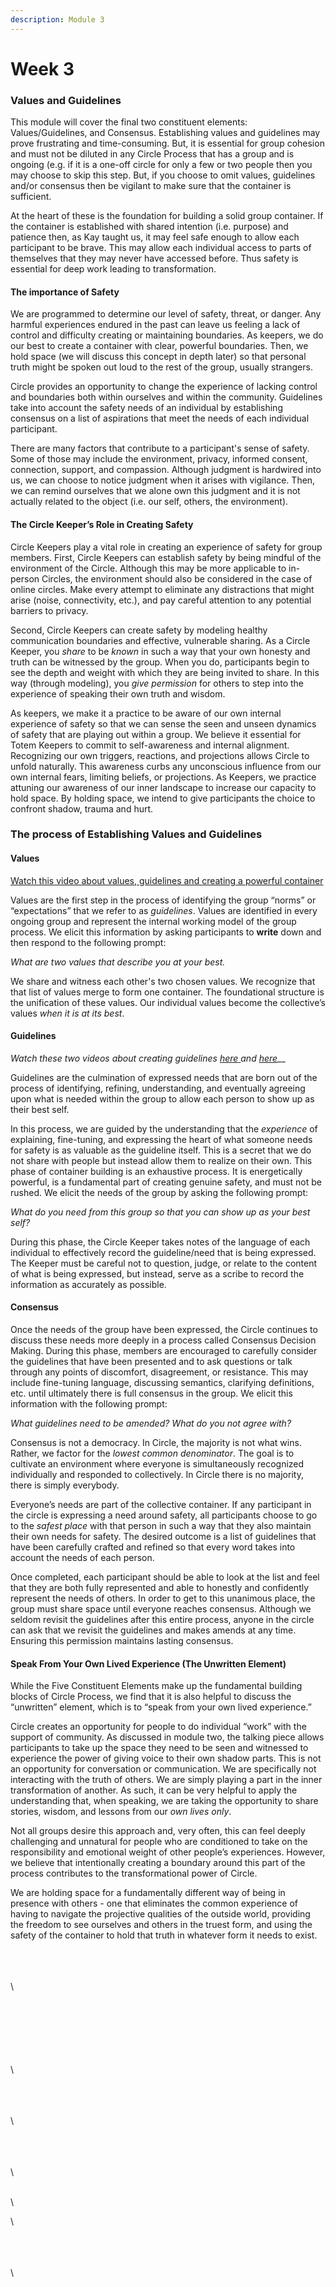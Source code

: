 ```yaml
---
description: Module 3
---
```


# Week 3

### Values and Guidelines

This module will cover the final two constituent elements: Values/Guidelines, and Consensus. Establishing values and guidelines may prove frustrating and time-consuming. But, it is essential for group cohesion and must not be diluted in any Circle Process that has a group and is ongoing (e.g. if it is a one-off circle for only a few or two people then you may choose to skip this step. But, if you choose to omit values, guidelines and/or consensus then be vigilant to make sure that the container is sufficient.

At the heart of these is the foundation for building a solid group container. If the container is established with shared intention (i.e. purpose) and patience then, as Kay taught us, it may feel safe enough to allow each participant to be brave. This may allow each individual access to parts of themselves that they may never have accessed before. Thus safety is essential for deep work leading to transformation.

#### The importance of Safety&#x20;

We are programmed to determine our level of safety, threat, or danger. Any harmful experiences endured in the past can leave us feeling a lack of control and difficulty creating or maintaining boundaries. As keepers, we do our best to create a container with clear, powerful boundaries. Then, we hold space (we will discuss this concept in depth later) so that personal truth might be spoken out loud to the rest of the group, usually strangers.

Circle provides an opportunity to change the experience of lacking control and boundaries both within ourselves and within the community. Guidelines take into account the safety needs of an individual by establishing consensus on a list of aspirations that meet the needs of each individual participant.

There are many factors that contribute to a participant's sense of safety. Some of those may include the environment, privacy, informed consent, connection, support, and compassion. Although judgment is hardwired into us, we can choose to notice judgment when it arises with vigilance. Then, we can remind ourselves that we alone own this judgment and it is not actually related to the object (i.e. our self, others, the environment).

#### The Circle Keeper’s Role in Creating Safety

Circle Keepers play a vital role in creating an experience of safety for group members. First, Circle Keepers can establish safety by being mindful of the environment of the Circle. Although this may be more applicable to in-person Circles, the environment should also be considered in the case of online circles. Make every attempt to eliminate any distractions that might arise (noise, connectivity, etc.), and pay careful attention to any potential barriers to privacy.

Second, Circle Keepers can create safety by modeling healthy communication boundaries and effective, vulnerable sharing. As a Circle Keeper, you _share_ to be _known_ in such a way that your own honesty and truth can be witnessed by the group. When you do, participants begin to see the depth and weight with which they are being invited to share. In this way (through modeling), you _give permission_ for others to step into the experience of speaking their own truth and wisdom.&#x20;

As keepers, we make it a practice to be aware of our own internal experience of safety so that we can sense the seen and unseen dynamics of safety that are playing out within a group. We believe it essential for Totem Keepers to commit to self-awareness and internal alignment. Recognizing our own triggers, reactions, and projections allows Circle to unfold naturally. This awareness curbs any unconscious influence from our own internal fears, limiting beliefs, or projections. As Keepers, we practice attuning our awareness of our inner landscape to increase our capacity to hold space. By holding space, we intend to give participants the choice to confront shadow, trauma and hurt.

### The process of Establishing Values and Guidelines

#### Values

[Watch this video about values, guidelines and creating a powerful container](https://www.veed.io/view/e217a5db-9ea7-435a-b6ed-cf92f83a50d2?panel=share)

Values are the first step in the process of identifying the group “norms” or “expectations” that we refer to as _guidelines_. Values are identified in every ongoing group and represent the internal working model of the group process. We elicit this information by asking participants to **write** down and then respond to the following prompt:&#x20;

_What are two values that describe you at your best._&#x20;

We share and witness each other's two chosen values. We recognize that that list of values merge to form one container. The foundational structure is the unification of these values. Our individual values become the collective’s values _when it is at its best_.

#### Guidelines

_Watch these two videos about creating guidelines_ [_here_ ](https://www.veed.io/view/fa78e5fc-acc2-440a-ba07-85da573bcd8c?panel=share)_and_ [_here_](https://www.veed.io/view/3e7959cb-093e-443c-9b11-5ee45e7bd5e9?panel=share)__

Guidelines are the culmination of expressed needs that are born out of the process of identifying, refining, understanding, and eventually agreeing upon what is needed within the group to allow each person to show up as their best self. &#x20;

In this process, we are guided by the understanding that the _experience_ of explaining, fine-tuning, and expressing the heart of what someone needs for safety is as valuable as the guideline itself. This is a secret that we do not share with people but instead allow them to realize on their own.  This phase of container building is an exhaustive process. It is energetically powerful, is a fundamental part of creating genuine safety, and must not be rushed. We elicit the needs of the group by asking the following prompt:

_What do you need from this group so that you can show up as your best self?_

During this phase, the Circle Keeper takes notes of the language of each individual to effectively record the guideline/need that is being expressed. The Keeper must be careful not to question, judge, or relate to the content of what is being expressed, but instead, serve as a scribe to record the information as accurately as possible.&#x20;

#### Consensus&#x20;

Once the needs of the group have been expressed, the Circle continues to discuss these needs more deeply in a process called Consensus Decision Making. During this phase, members are encouraged to carefully consider the guidelines that have been presented and to ask questions or talk through any points of discomfort, disagreement, or resistance. This may include fine-tuning language, discussing semantics, clarifying definitions, etc. until ultimately there is full consensus in the group. We elicit this information with the following prompt:

_What guidelines need to be amended? What do you not agree with?_

Consensus is not a democracy. In Circle, the majority is not what wins. Rather, we factor for the _lowest common denominator_. The goal is to cultivate an environment where everyone is simultaneously recognized individually and responded to collectively. In Circle there is no majority, there is simply everybody.

Everyone’s needs are part of the collective container. If any participant in the circle is expressing a need around safety, all participants choose to go to the _safest place_ with that person in such a way that they also maintain their own needs for safety. The desired outcome is a list of guidelines that have been carefully crafted and refined so that every word takes into account the needs of each person.&#x20;

Once completed, each participant should be able to look at the list and feel that they are both fully represented and able to honestly and confidently represent the needs of others. In order to get to this unanimous place, the group must share space until everyone reaches consensus. Although we seldom revisit the guidelines after this entire process, anyone in the circle can ask that we revisit the guidelines and makes amends at any time. Ensuring this permission maintains lasting consensus.&#x20;

#### Speak From Your Own Lived Experience (The Unwritten Element)

While the Five Constituent Elements make up the fundamental building blocks of Circle Process, we find that it is also helpful to discuss the “unwritten” element, which is to “speak from your own lived experience.”&#x20;

Circle creates an opportunity for people to do individual “work” with the support of community. As discussed in module two, the talking piece allows participants to take up the space they need to be seen and witnessed to experience the power of giving voice to their own shadow parts. This is not an opportunity for conversation or communication. We are specifically not interacting with the truth of others. We are simply playing a part in the inner transformation of another. As such, it can be very helpful to apply the understanding that, when speaking, we are taking the opportunity to share stories, wisdom, and lessons from our _own lives only_.

Not all groups desire this approach and, very often, this can feel deeply challenging and unnatural for people who are conditioned to take on the responsibility and emotional weight of other people’s experiences. However, we believe that intentionally creating a boundary around this part of the process contributes to the transformational power of Circle.&#x20;

We are holding space for a fundamentally different way of being in presence with others - one that eliminates the common experience of having to navigate the projective qualities of the outside world, providing the freedom to see ourselves and others in the truest form, and using the safety of the container to hold that truth in whatever form it needs to exist.\
&#x20;

\
\
\
\


\
\
\
\
\
\
\


\
\
\
\


\
\
\
\






\
\


\


\
\
\
\
